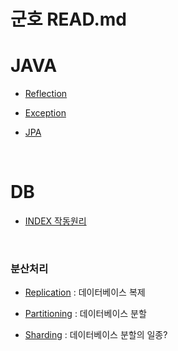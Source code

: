 # 군호 READ.md

# **JAVA**
- [Reflection](java/Reflection.md)

- [Exception](java/Exception.md)

- [JPA](java/JPA.md)    

<br>

# **DB**
- [INDEX 작동원리](DB/INDEX.md) 

<br>

### **분산처리**
- [Replication](DB/Replication.md) : 데이터베이스 복제

- [Partitioning](DB/Partitioning.md) : 데이터베이스 분할

- [Sharding](DB/Sharding.md) : 데이터베이스 분할의 일종?